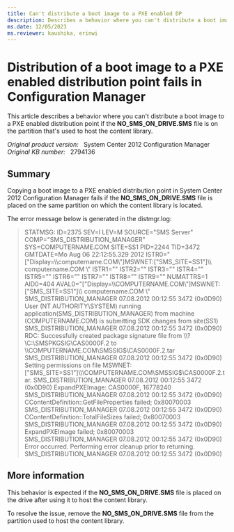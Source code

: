 ```yaml
---
title: Can't distribute a boot image to a PXE enabled DP
description: Describes a behavior where you can't distribute a boot image to a PXE enabled distribution point if the NO_SMS_ON_DRIVE.SMS file is on the partition that's used to host the content library.
ms.date: 12/05/2023
ms.reviewer: kaushika, erinwi
---
```

# Distribution of a boot image to a PXE enabled distribution point fails in Configuration Manager

This article describes a behavior where you can't distribute a boot image to a PXE enabled distribution point if the **NO_SMS_ON_DRIVE.SMS** file is on the partition that's used to host the content library.

_Original product version:_ &nbsp; System Center 2012 Configuration Manager  
_Original KB number:_ &nbsp; 2794136

## Summary

Copying a boot image to a PXE enabled distribution point in System Center 2012 Configuration Manager fails if the **NO_SMS_ON_DRIVE.SMS** file is placed on the same partition on which the content library is located.  

The error message below is generated in the distmgr.log:

> STATMSG: ID=2375 SEV=I LEV=M SOURCE="SMS Server" COMP="SMS_DISTRIBUTION_MANAGER" SYS=COMPUTERNAME.COM SITE=SS1 PID=2244 TID=3472 GMTDATE=Mo Aug 06 22:12:55.329 2012 ISTR0="["Display=\\\computername.COM\\"]MSWNET:["SMS_SITE=SS1"]\\\ computername.COM \\" ISTR1="" ISTR2="" ISTR3="" ISTR4="" ISTR5="" ISTR6="" ISTR7="" ISTR8="" ISTR9="" NUMATTRS=1 AID0=404 AVAL0="["Display=\\\COMPUTERNAME.COM\\"]MSWNET:["SMS_SITE=SS1"]\\\ computername.COM \\" SMS_DISTRIBUTION_MANAGER 07.08.2012 00:12:55 3472 (0x0D90)  
> User (NT AUTHORITY\SYSTEM) running application(SMS_DISTRIBUTION_MANAGER) from machine (COMPUTERNAME.COM) is submitting SDK changes from site(SS1) SMS_DISTRIBUTION_MANAGER 07.08.2012 00:12:55 3472 (0x0D90)  
> RDC: Successfully created package signature file from \\\\?\C:\SMSPKGSIG\CAS0000F.2 to \\\COMPUTERNAME.COM\SMSSIG$\CAS0000F.2.tar SMS_DISTRIBUTION_MANAGER 07.08.2012 00:12:55 3472 (0x0D90) Setting permissions on file MSWNET:["SMS_SITE=SS1"]\\\COMPUTERNAME.COM\SMSSIG$\CAS0000F.2.tar. SMS_DISTRIBUTION_MANAGER 07.08.2012 00:12:55 3472 (0x0D90) ExpandPXEImage: CAS0000F, 16778240 SMS_DISTRIBUTION_MANAGER 07.08.2012 00:12:55 3472 (0x0D90)  
> CContentDefinition::GetFileProperties failed; 0x80070003 SMS_DISTRIBUTION_MANAGER 07.08.2012 00:12:55 3472 (0x0D90)  
> CContentDefinition::TotalFileSizes failed; 0x80070003 SMS_DISTRIBUTION_MANAGER 07.08.2012 00:12:55 3472 (0x0D90)  
> ExpandPXEImage failed; 0x80070003 SMS_DISTRIBUTION_MANAGER 07.08.2012 00:12:55 3472 (0x0D90)  
> Error occurred. Performing error cleanup prior to returning. SMS_DISTRIBUTION_MANAGER 07.08.2012 00:12:55 3472 (0x0D90)

## More information

This behavior is expected if the **NO_SMS_ON_DRIVE.SMS** file is placed on the drive after using it to host the content library.

To resolve the issue, remove the **NO_SMS_ON_DRIVE.SMS** file from the partition used to host the content library.

